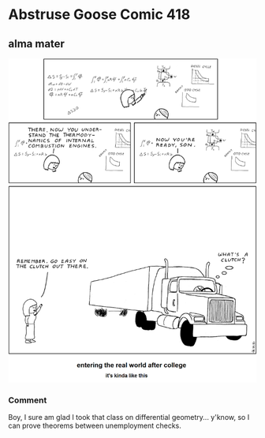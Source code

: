# Abstruse Goose Comic 418
## alma mater

![image](comics/youre_welcome_college_students.png)
### Comment
Boy, I sure am glad I took that class on differential geometry... y'know, so I can prove theorems between unemployment checks.

